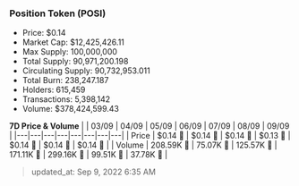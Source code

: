 
  ### Position Token (POSI)
  - Price: $0.14
  - Market Cap: $12,425,426.11
  - Max Supply: 100,000,000
  - Total Supply: 90,971,200.198
  - Circulating Supply: 90,732,953.011
  - Total Burn: 238,247.187
  - Holders: 615,459
  - Transactions: 5,398,142
  - Volume: $378,424,599.43

  **7D Price & Volume**
  | | 03&#x2F;09 | 04&#x2F;09 | 05&#x2F;09 | 06&#x2F;09 | 07&#x2F;09 | 08&#x2F;09 | 09&#x2F;09 |
  |---|---|---|---|---|---|---|---|
  | Price | $0.14 🚀 | $0.14 🚀 | $0.14 🚀 | $0.13 🔻 | $0.14 🚀 | $0.14 🔻 | $0.14 🚀 |
  | Volume | 208.59K 🔻 | 75.07K 🔻 | 125.57K 🚀 | 171.11K 🚀 | 299.16K 🚀 | 99.51K 🔻 | 37.78K 🔻 |

  > updated_at: Sep 9, 2022 6:35 AM
